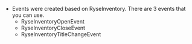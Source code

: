 * Events were created based on RyseInventory. There are 3 events that you can use.
    * RyseInventoryOpenEvent
    * RyseInventoryCloseEvent
    * RyseInventoryTitleChangeEvent